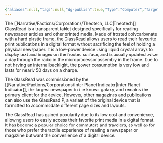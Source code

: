```yaml
---
{"aliases":null,"tags":null,"dg-publish":true,"Type":"Computer","Target Market":["Consumer"],"permalink":"/narrative/concepts/tech/theotech-products/theotech-glass-read/","dgPassFrontmatter":true}
---
```


The [[Narrative/Factions/Corporations/Theotech, LLC\|Theotech]] GlassRead is a transparent tablet designed specifically for reading newspaper articles and other printed media. Made of frosted polycarbonate with a hard plastic frame, the GlassRead allows users to read their favourite print publications in a digital format without sacrificing the feel of holding a physical newspaper. It is a low-power device using liquid crystal arrays to display text and images on the frosted surface, and is usually updated twice a day through the radio in the microprocessor assembly in the frame. Due to not having an internal backlight, the power consumption is very low and lasts for nearly 50 days on a charge. 

The GlassRead was commissioned by the [[Narrative/Factions/Corporations/Inter Planet Indicator\|Inter Planet Indicator]], the largest newspaper in the known galaxy, and remains the primary client for the device. However, other magazines and publications can also use the GlassRead P, a variant of the original device that is formatted to accommodate different page sizes and layouts.

The GlassRead has gained popularity due to its low cost and convenience, allowing users to easily access their favorite print media in a digital format. It has become a popular choice for commuters and travelers, as well as for those who prefer the tactile experience of reading a newspaper or magazine but want the convenience of a digital device.